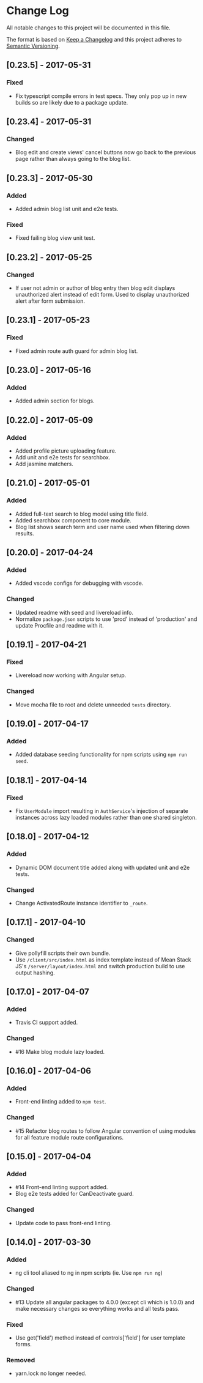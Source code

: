 # Change Log
All notable changes to this project will be documented in this file.

The format is based on [Keep a Changelog](http://keepachangelog.com/)
and this project adheres to [Semantic Versioning](http://semver.org/).

## [0.23.5] - 2017-05-31
### Fixed
- Fix typescript compile errors in test specs. They only pop up in new builds so are likely due to a package update.

## [0.23.4] - 2017-05-31
### Changed
- Blog edit and create views' cancel buttons now go back to the previous page rather than always going to the blog list.

## [0.23.3] - 2017-05-30
### Added
- Added admin blog list unit and e2e tests.

### Fixed
- Fixed failing blog view unit test.

## [0.23.2] - 2017-05-25
### Changed
- If user not admin or author of blog entry then blog edit displays unauthorized alert instead of edit form. Used to display unauthorized alert after form submission.

## [0.23.1] - 2017-05-23
### Fixed
- Fixed admin route auth guard for admin blog list.

## [0.23.0] - 2017-05-16
### Added
- Added admin section for blogs.

## [0.22.0] - 2017-05-09
### Added
- Added profile picture uploading feature.
- Add unit and e2e tests for searchbox.
- Add jasmine matchers.

## [0.21.0] - 2017-05-01
### Added
- Added full-text search to blog model using title field.
- Added searchbox component to core module.
- Blog list shows search term and user name used when filtering down results.

## [0.20.0] - 2017-04-24
### Added
- Added vscode configs for debugging with vscode.

### Changed
- Updated readme with seed and livereload info.
- Normalize `package.json` scripts to use 'prod' instead of 'production' and update Procfile and readme with it.

## [0.19.1] - 2017-04-21
### Fixed
- Livereload now working with Angular setup.

### Changed
- Move mocha file to root and delete unneeded `tests` directory.

## [0.19.0] - 2017-04-17
### Added
- Added database seeding functionality for npm scripts using `npm run seed`.

## [0.18.1] - 2017-04-14
### Fixed
- Fix `UserModule` import resulting in `AuthService`'s injection of separate instances across lazy loaded modules rather than one shared singleton.

## [0.18.0] - 2017-04-12
### Added
- Dynamic DOM document title added along with updated unit and e2e tests.

### Changed
- Change ActivatedRoute instance identifier to `_route`.

## [0.17.1] - 2017-04-10
### Changed
- Give pollyfill scripts their own bundle.
- Use `/client/src/index.html` as index template instead of Mean Stack JS's `/server/layout/index.html` and switch production build to use output hashing.

## [0.17.0] - 2017-04-07
### Added
- Travis CI support added.

### Changed
- #16 Make blog module lazy loaded.

## [0.16.0] - 2017-04-06
### Added
- Front-end linting added to `npm test`.

### Changed
- #15 Refactor blog routes to follow Angular convention of using modules for all feature module route configurations.

## [0.15.0] - 2017-04-04
### Added
- #14 Front-end linting support added.
- Blog e2e tests added for CanDeactivate guard.

### Changed
- Update code to pass front-end linting.

## [0.14.0] - 2017-03-30
### Added
- ng cli tool aliased to ng in npm scripts (ie. Use `npm run ng`)

### Changed
- #13 Update all angular packages to 4.0.0 (except cli which is 1.0.0) and make
necessary changes so everything works and all tests pass.

### Fixed
- Use get('field') method instead of controls['field'] for user template forms.

### Removed
- yarn.lock no longer needed.
